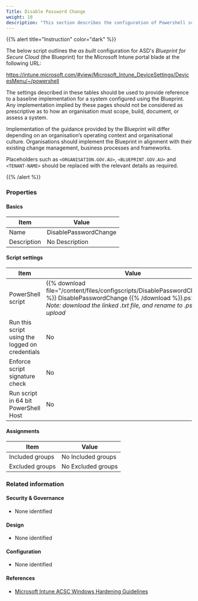 ```yaml
---
Title: Disable Password Change
weight: 10
description: "This section describes the configuration of Powershell scripts within Microsoft Intune associated with systems built according to the guidance provided by ASD's Blueprint for Secure Cloud."
---
```


{{% alert title="Instruction" color="dark" %}}
 
The below script outlines the *as built* configuration for ASD's *Blueprint for Secure Cloud* (the Blueprint) for the Microsoft Intune portal blade at the following URL:

https://intune.microsoft.com/#view/Microsoft_Intune_DeviceSettings/DevicesMenu/~/powershell

The settings described in these tables should be used to provide reference to a baseline implementation for a system configured using the Blueprint. Any implementation implied by these pages should not be considered as prescriptive as to how an organisation must scope, build, document, or assess a system.

Implementation of the guidance provided by the Blueprint will differ depending on an organisation’s operating context and organisational culture. Organisations should implement the Blueprint in alignment with their existing change management, business processes and frameworks.

Placeholders such as `<ORGANISATION.GOV.AU>`, `<BLUEPRINT.GOV.AU>` and `<TENANT-NAME>` should be replaced with the relevant details as required.

{{% /alert %}}

### Properties

#### Basics

| Item        | Value                 |
| ----------- | --------------------- |
| Name        | DisablePasswordChange |
| Description | No Description        |

#### Script settings

| Item                                            | Value                                                                                                                                                                                                |
| ----------------------------------------------- | ---------------------------------------------------------------------------------------------------------------------------------------------------------------------------------------------------- |
| PowerShell script                               | {{% download file="/content/files/configscripts/DisablePasswordChange.txt" %}} DisablePasswordChange {{% /download %}}.ps1 <br> *Note: download the linked .txt file, and rename to .ps1 for upload* |
| Run this script using the logged on credentials | No                                                                                                                                                                                                   |
| Enforce script signature check                  | No                                                                                                                                                                                                   |
| Run script in 64 bit PowerShell Host            | No                                                                                                                                                                                                   |

#### Assignments

| Item            | Value              |
| --------------- | ------------------ |
| Included groups | No Included groups |
| Excluded groups | No Excluded groups |

### Related information

#### Security & Governance

* None identified
  
#### Design

* None identified
  
#### Configuration

* None identified

#### References

* [Microsoft Intune ACSC Windows Hardening Guidelines](https://github.com/microsoft/Intune-ACSC-Windows-Hardening-Guidelines)
